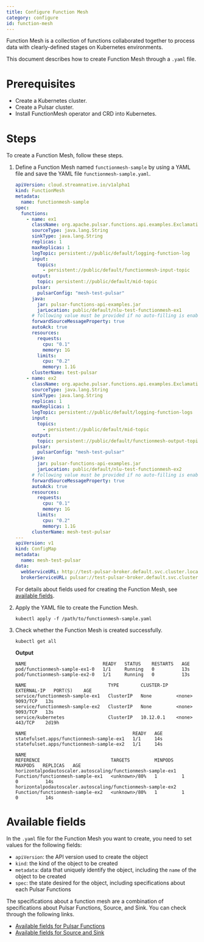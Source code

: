 ```yaml
---
title: Configure Function Mesh
category: configure
id: function-mesh
---
```


Function Mesh is a collection of functions collaborated together to process data with clearly-defined stages on Kubernetes environments.

This document describes how to create Function Mesh through a `.yaml` file.

# Prerequisites

- Create a Kubernetes cluster.
- Create a Pulsar cluster.
- Install FunctionMesh operator and CRD into Kubernetes.

# Steps

To create a Function Mesh, follow these steps.

1. Define a Function Mesh named `functionmesh-sample` by using a YAML file and save the YAML file `functionmesh-sample.yaml`.

    ```yml
    apiVersion: cloud.streamnative.io/v1alpha1
    kind: FunctionMesh
    metadata:
      name: functionmesh-sample
    spec:
      functions:
        - name: ex1
          className: org.apache.pulsar.functions.api.examples.ExclamationFunction
          sourceType: java.lang.String
          sinkType: java.lang.String
          replicas: 1
          maxReplicas: 1
          logTopic: persistent://public/default/logging-function-log
          input:
            topics:
              - persistent://public/default/functionmesh-input-topic
          output:
            topic: persistent://public/default/mid-topic
          pulsar:
            pulsarConfig: "mesh-test-pulsar"
          java:
            jar: pulsar-functions-api-examples.jar
            jarLocation: public/default/nlu-test-functionmesh-ex1
          # following value must be provided if no auto-filling is enabled
          forwardSourceMessageProperty: true
          autoAck: true
          resources:
            requests:
              cpu: "0.1"
              memory: 1G
            limits:
              cpu: "0.2"
              memory: 1.1G
          clusterName: test-pulsar
        - name: ex2
          className: org.apache.pulsar.functions.api.examples.ExclamationFunction
          sourceType: java.lang.String
          sinkType: java.lang.String
          replicas: 1
          maxReplicas: 1
          logTopic: persistent://public/default/logging-function-logs
          input:
            topics:
              - persistent://public/default/mid-topic
          output:
            topic: persistent://public/default/functionmesh-output-topic
          pulsar:
            pulsarConfig: "mesh-test-pulsar"
          java:
            jar: pulsar-functions-api-examples.jar
            jarLocation: public/default/nlu-test-functionmesh-ex2
          # following value must be provided if no auto-filling is enabled
          forwardSourceMessageProperty: true
          autoAck: true
          resources:
            requests:
              cpu: "0.1"
              memory: 1G
            limits:
              cpu: "0.2"
              memory: 1.1G
          clusterName: mesh-test-pulsar
    ---
    apiVersion: v1
    kind: ConfigMap
    metadata:
      name: mesh-test-pulsar
    data:
      webServiceURL: http://test-pulsar-broker.default.svc.cluster.local:8080
      brokerServiceURL: pulsar://test-pulsar-broker.default.svc.cluster.local:6650
    ```

    For details about fields used for creating the Function Mesh, see [available fields](#available-fields).

2. Apply the YAML file to create the Function Mesh.

    ```shell
    kubectl apply -f /path/to/functionmesh-sample.yaml
    ```

3. Check whether the Function Mesh is created successfully.

    ```shell
    kubectl get all
    ```

    **Output**

    ```
    NAME                            READY   STATUS    RESTARTS   AGE
    pod/functionmesh-sample-ex1-0   1/1     Running   0          13s
    pod/functionmesh-sample-ex2-0   1/1     Running   0          13s

    NAME                              TYPE        CLUSTER-IP   EXTERNAL-IP   PORT(S)    AGE
    service/functionmesh-sample-ex1   ClusterIP   None         <none>        9093/TCP   13s
    service/functionmesh-sample-ex2   ClusterIP   None         <none>        9093/TCP   13s
    service/kubernetes                ClusterIP   10.12.0.1    <none>        443/TCP    2d19h

    NAME                                       READY   AGE
    statefulset.apps/functionmesh-sample-ex1   1/1     14s
    statefulset.apps/functionmesh-sample-ex2   1/1     14s

    NAME                                                          REFERENCE                          TARGETS         MINPODS   MAXPODS   REPLICAS   AGE
    horizontalpodautoscaler.autoscaling/functionmesh-sample-ex1   Function/functionmesh-sample-ex1   <unknown>/80%   1         1         0          14s
    horizontalpodautoscaler.autoscaling/functionmesh-sample-ex2   Function/functionmesh-sample-ex2   <unknown>/80%   1         1         0          14s
    ```

# Available fields

In the `.yaml` file for the Function Mesh you want to create, you need to set values for the following fields:

- `apiVersion`: the API version used to create the object
- `kind`: the kind of the object to be created
- `metadata`: data that uniquely identify the object, including the `name` of the object to be created
- `spec`: the state desired for the object, including specifications about each Pulsar Functions

The specifications about a function mesh are a combination of specifications about Pulsar Functions, Source, and Sink. You can check through the following links.

- [Available fields for Pulsar Functions](/configure/configure-pulsar-functions.md#available-fields)
- [Available fields for Source and Sink](/configure/configure-pulsar-connectors.md#available-fields)